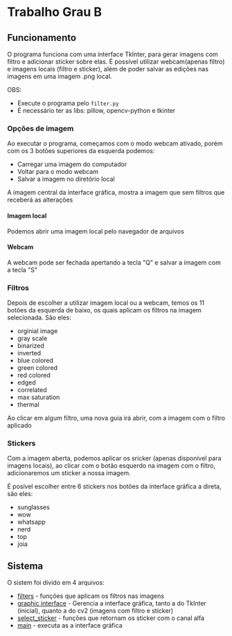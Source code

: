 # Trabalho Grau B

## Funcionamento

O programa funciona com uma interface TkInter, para gerar imagens com filtro e adicionar sticker sobre elas. É possível utilizar webcam(apenas filtro) e imagens locais (filtro e sticker), além de poder salvar as edições nas imagens em uma imagem .png local.

OBS: 
* Execute o programa pelo `filter.py`
* É necessário ter as libs: pillow, opencv-python e tkinter

### Opções de imagem

Ao executar o programa, começamos com o modo webcam ativado, porém com os 3 botões superiores da esquerda podemos:

* Carregar uma imagem do computador
* Voltar para o modo webcam
* Salvar a imagem no diretório local

A imagem central da interface gráfica, mostra a imagem que sem filtros que receberá as alterações

#### Imagem local

Podemos abrir uma imagem local pelo navegador de arquivos

#### Webcam

A webcam pode ser fechada apertando a tecla "Q" e salvar a imagem com a tecla "S"

### Filtros

Depois de escolher a utilizar imagem local ou a webcam, temos os 11 botões da esquerda de baixo, os quais aplicam os filtros na imagem selecionada. São eles:

* orginial image
* gray scale
* binarized
* inverted
* blue colored
* green colored
* red colored
* edged
* correlated
* max saturation
* thermal

Ao clicar em algum filtro, uma nova guia irá abrir, com a imagem com o filtro aplicado

### Stickers

Com a imagem aberta, podemos aplicar os sricker (apenas disponível para imagens locais), ao clicar com o botão esquerdo na imagem com o filtro, adicionaremos um sticker a nossa imagem.

É posível escolher entre 6 stickers nos botões da interface gráfica a direta, são eles:

* sunglasses
* wow
* whatsapp
* nerd
* top
* joia

## Sistema 

O sistem foi divido em 4 arquivos:

* [filters](TrabalhoGrauB/filters.py) - funções que aplicam os filtros nas imagens
* [graphic interface](TrabalhoGrauB/graphic_interface.py) - Gerencia a interface gráfica, tanto a do TkInter (inicial), quanto a do cv2 (imagens com filtro e sticker)
* [select_sticker](TrabalhoGrauB/select_sticker.py) - funções que retornam os sticker com o canal alfa
* [main](TrabalhoGrauB/main.py) - executa as a interface gráfica

